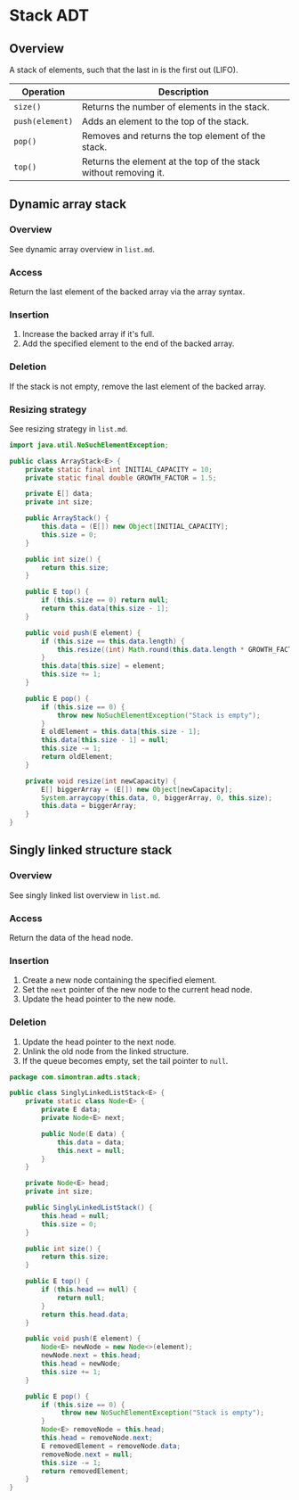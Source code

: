 # Stack ADT

## Overview

A stack of elements, such that the last in is the first out (LIFO).

| Operation             | Description                                                    |
| --------------------- | -------------------------------------------------------------- |
| `size()`              | Returns the number of elements in the stack.                  |
| `push(element)`       | Adds an element to the top of the stack.                      |
| `pop()`               | Removes and returns the top element of the stack.             |
| `top()` | Returns the element at the top of the stack without removing it. |

## Dynamic array stack

### Overview

See dynamic array overview in `list.md`.

### Access

Return the last element of the backed array via the array syntax.

### Insertion

1. Increase the backed array if it's full.
3. Add the specified element to the end of the backed array.

### Deletion

If the stack is not empty, remove the last element of the backed array.

### Resizing strategy

See resizing strategy in `list.md`.

```java
import java.util.NoSuchElementException;

public class ArrayStack<E> {
    private static final int INITIAL_CAPACITY = 10;
    private static final double GROWTH_FACTOR = 1.5;

    private E[] data;
    private int size;

    public ArrayStack() {
        this.data = (E[]) new Object[INITIAL_CAPACITY];
        this.size = 0;
    }

    public int size() {
        return this.size;
    }

    public E top() {
        if (this.size == 0) return null;
        return this.data[this.size - 1];
    }

    public void push(E element) {
        if (this.size == this.data.length) {
            this.resize((int) Math.round(this.data.length * GROWTH_FACTOR));
        }
        this.data[this.size] = element;
        this.size += 1;
    }

    public E pop() {
        if (this.size == 0) {
            throw new NoSuchElementException("Stack is empty");
        }
        E oldElement = this.data[this.size - 1];
        this.data[this.size - 1] = null;
        this.size -= 1;
        return oldElement;
    }

    private void resize(int newCapacity) {
        E[] biggerArray = (E[]) new Object[newCapacity];
        System.arraycopy(this.data, 0, biggerArray, 0, this.size);
        this.data = biggerArray;
    }
}
```

## Singly linked structure stack

### Overview

See singly linked list overview in `list.md`.

### Access

Return the data of the head node.

### Insertion

1. Create a new node containing the specified element.
2. Set the `next` pointer of the new node to the current head node.
3. Update the head pointer to the new node.

### Deletion

1. Update the head pointer to the next node.
2. Unlink the old node from the linked structure.
4. If the queue becomes empty, set the tail pointer to `null`.

```java
package com.simontran.adts.stack;

public class SinglyLinkedListStack<E> {
    private static class Node<E> {
        private E data;
        private Node<E> next;

        public Node(E data) {
            this.data = data;
            this.next = null;
        }
    }

    private Node<E> head;
    private int size;

    public SinglyLinkedListStack() {
        this.head = null;
        this.size = 0;
    }

    public int size() {
        return this.size;
    }

    public E top() {
        if (this.head == null) {
            return null;
        }
        return this.head.data;
    }

    public void push(E element) {
        Node<E> newNode = new Node<>(element);
        newNode.next = this.head;
        this.head = newNode;
        this.size += 1;
    }

    public E pop() {
        if (this.size == 0) {
             throw new NoSuchElementException("Stack is empty");
        }
        Node<E> removeNode = this.head;
        this.head = removeNode.next;
        E removedElement = removeNode.data;
        removeNode.next = null;
        this.size -= 1;
        return removedElement;
    }
}
```

